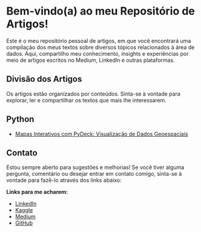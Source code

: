 # Bem-vindo(a) ao meu Repositório de Artigos!
Este é o meu repositório pessoal de artigos, em que você encontrará uma compilação dos meus textos sobre diversos tópicos relacionados à área de dados. Aqui, compartilho meu conhecimento, insights e experiências por meio de artigos escritos no Medium, LinkedIn e outras plataformas.

## Divisão dos Artigos
Os artigos estão organizados por conteúdos. Sinta-se à vontade para explorar, ler e compartilhar os textos que mais lhe interessarem.

## Python
 - [Mapas Interativos com PyDeck: Visualização de Dados Geoespaciais](https://medium.com/@henriquewfranco/mapas-interativos-com-pydeck-visualiza%C3%A7%C3%A3o-de-dados-geoespaciais-1bed2f87d203)

## Contato
Estou sempre aberto para sugestões e melhorias! 
Se você tiver alguma pergunta, comentário ou desejar entrar em contato comigo, sinta-se à vontade para fazê-lo através dos links abaixo:

**Links para me acharem:**
* [LinkedIn](https://www.linkedin.com/in/henriquewfranco/)
* [Kaggle](https://www.kaggle.com/henriquewfranco)
* [Medium](https://medium.com/@henriquewfranco)
* [GitHub](https://github.com/HenriqueWF)

